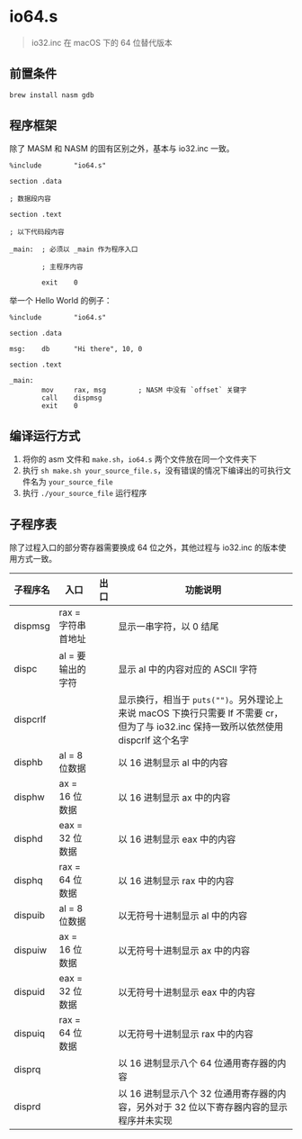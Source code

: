 # io64.s
> io32.inc 在 macOS 下的 64 位替代版本

## 前置条件

```bash
brew install nasm gdb
```

## 程序框架

除了 MASM 和 NASM 的固有区别之外，基本与 io32.inc 一致。

```assembly
%include        "io64.s"

section .data

; 数据段内容

section .text

; 以下代码段内容

_main:  ; 必须以 _main 作为程序入口
        
        ; 主程序内容

        exit    0
```

举一个 Hello World 的例子：

```assembly
%include        "io64.s"

section .data

msg:    db      "Hi there", 10, 0

section .text

_main:
        mov     rax, msg        ; NASM 中没有 `offset` 关键字
        call    dispmsg
        exit    0
```

## 编译运行方式

1. 将你的 asm 文件和 `make.sh`，`io64.s` 两个文件放在同一个文件夹下
2. 执行 `sh make.sh your_source_file.s`，没有错误的情况下编译出的可执行文件名为 `your_source_file`
3. 执行 `./your_source_file` 运行程序

## 子程序表

除了过程入口的部分寄存器需要换成 64 位之外，其他过程与 io32.inc 的版本使用方式一致。

| 子程序名 | 入口 | 出口 | 功能说明 |
|---------|-----|-----|---------|
| dispmsg | rax = 字符串首地址 | | 显示一串字符，以 0 结尾 |
| dispc | al = 要输出的字符 | | 显示 al 中的内容对应的 ASCII 字符 |
| dispcrlf | | | 显示换行，相当于 `puts("")`。另外理论上来说 macOS 下换行只需要 lf 不需要 cr，但为了与 io32.inc 保持一致所以依然使用 dispcrlf 这个名字 |
| disphb | al = 8 位数据 | | 以 16 进制显示 al 中的内容 |
| disphw | ax = 16 位数据 | | 以 16 进制显示 ax 中的内容 |
| disphd | eax = 32 位数据 | | 以 16 进制显示 eax 中的内容 |
| disphq | rax = 64 位数据 | | 以 16 进制显示 rax 中的内容 |
| dispuib | al = 8 位数据 | | 以无符号十进制显示 al 中的内容 |
| dispuiw | ax = 16 位数据 | | 以无符号十进制显示 ax 中的内容 |
| dispuid | eax = 32 位数据 | | 以无符号十进制显示 eax 中的内容 |
| dispuiq | rax = 64 位数据 | | 以无符号十进制显示 rax 中的内容 |
| disprq | | | 以 16 进制显示八个 64 位通用寄存器的内容 |
| disprd | | | 以 16 进制显示八个 32 位通用寄存器的内容，另外对于 32 位以下寄存器内容的显示程序并未实现 |